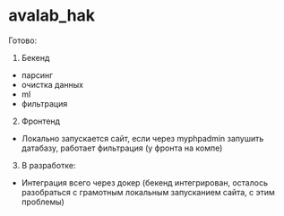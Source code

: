 # avalab_hak

Готово:
1. Бекенд
- парсинг
- очистка данных
- ml
- фильтрация

2. Фронтенд
- Локально запускается сайт, если через myphpadmin запушить датабазу, работает фильтрация (у фронта на компе)

3. В разработке:
- Интеграция всего через докер (бекенд интегрирован, осталось разобраться с грамотным локальным запусканием сайта, с этим проблемы)
